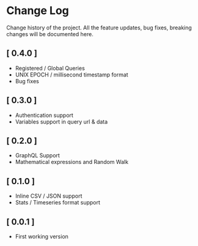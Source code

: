 # Change Log

Change history of the project. All the feature updates, bug fixes, breaking changes will be documented here.

## [ 0.4.0 ]

- Registered / Global Queries
- UNIX EPOCH / millisecond timestamp format
- Bug fixes

## [ 0.3.0 ]

- Authentication support
- Variables support in query url & data

## [ 0.2.0 ]

- GraphQL Support
- Mathematical expressions and Random Walk

## [ 0.1.0 ]

- Inline CSV / JSON support
- Stats / Timeseries format support

## [ 0.0.1 ]

- First working version

